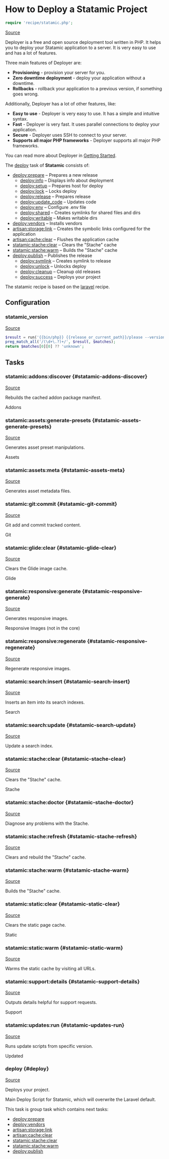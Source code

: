 <!-- DO NOT EDIT THIS FILE! -->
<!-- Instead edit recipe/statamic.php -->
<!-- Then run bin/docgen -->

# How to Deploy a Statamic Project

```php
require 'recipe/statamic.php';
```

[Source](/recipe/statamic.php)

Deployer is a free and open source deployment tool written in PHP. 
It helps you to deploy your Statamic application to a server. 
It is very easy to use and has a lot of features. 

Three main features of Deployer are:
- **Provisioning** - provision your server for you.
- **Zero downtime deployment** - deploy your application without a downtime.
- **Rollbacks** - rollback your application to a previous version, if something goes wrong.

Additionally, Deployer has a lot of other features, like:
- **Easy to use** - Deployer is very easy to use. It has a simple and intuitive syntax.
- **Fast** - Deployer is very fast. It uses parallel connections to deploy your application.
- **Secure** - Deployer uses SSH to connect to your server.
- **Supports all major PHP frameworks** - Deployer supports all major PHP frameworks.

You can read more about Deployer in [Getting Started](/docs/getting-started.md).

The [deploy](#deploy) task of **Statamic** consists of:
* [deploy:prepare](/docs/recipe/common.md#deploy-prepare) – Prepares a new release
  * [deploy:info](/docs/recipe/deploy/info.md#deploy-info) – Displays info about deployment
  * [deploy:setup](/docs/recipe/deploy/setup.md#deploy-setup) – Prepares host for deploy
  * [deploy:lock](/docs/recipe/deploy/lock.md#deploy-lock) – Locks deploy
  * [deploy:release](/docs/recipe/deploy/release.md#deploy-release) – Prepares release
  * [deploy:update_code](/docs/recipe/deploy/update_code.md#deploy-update_code) – Updates code
  * [deploy:env](/docs/recipe/deploy/env.md#deploy-env) – Configure .env file
  * [deploy:shared](/docs/recipe/deploy/shared.md#deploy-shared) – Creates symlinks for shared files and dirs
  * [deploy:writable](/docs/recipe/deploy/writable.md#deploy-writable) – Makes writable dirs
* [deploy:vendors](/docs/recipe/deploy/vendors.md#deploy-vendors) – Installs vendors
* [artisan:storage:link](/docs/recipe/laravel.md#artisan-storage-link) – Creates the symbolic links configured for the application
* [artisan:cache:clear](/docs/recipe/laravel.md#artisan-cache-clear) – Flushes the application cache
* [statamic:stache:clear](/docs/recipe/statamic.md#statamic-stache-clear) – Clears the "Stache" cache
* [statamic:stache:warm](/docs/recipe/statamic.md#statamic-stache-warm) – Builds the "Stache" cache
* [deploy:publish](/docs/recipe/common.md#deploy-publish) – Publishes the release
  * [deploy:symlink](/docs/recipe/deploy/symlink.md#deploy-symlink) – Creates symlink to release
  * [deploy:unlock](/docs/recipe/deploy/lock.md#deploy-unlock) – Unlocks deploy
  * [deploy:cleanup](/docs/recipe/deploy/cleanup.md#deploy-cleanup) – Cleanup old releases
  * [deploy:success](/docs/recipe/common.md#deploy-success) – Deploys your project


The statamic recipe is based on the [laravel](/docs/recipe/laravel.md) recipe.

## Configuration
### statamic_version
[Source](https://github.com/deployphp/deployer/blob/master/recipe/statamic.php#L16)



```php title="Default value"
$result = run('{{bin/php}} {{release_or_current_path}}/please --version');
preg_match_all('/(\d+\.?)+/', $result, $matches);
return $matches[0][0] ?? 'unknown';
```



## Tasks

### statamic\:addons\:discover {#statamic-addons-discover}
[Source](https://github.com/deployphp/deployer/blob/master/recipe/statamic.php#L27)

Rebuilds the cached addon package manifest.

Addons


### statamic\:assets\:generate-presets {#statamic-assets-generate-presets}
[Source](https://github.com/deployphp/deployer/blob/master/recipe/statamic.php#L34)

Generates asset preset manipulations.

Assets


### statamic\:assets\:meta {#statamic-assets-meta}
[Source](https://github.com/deployphp/deployer/blob/master/recipe/statamic.php#L37)

Generates asset metadata files.




### statamic\:git\:commit {#statamic-git-commit}
[Source](https://github.com/deployphp/deployer/blob/master/recipe/statamic.php#L44)

Git add and commit tracked content.

Git


### statamic\:glide\:clear {#statamic-glide-clear}
[Source](https://github.com/deployphp/deployer/blob/master/recipe/statamic.php#L51)

Clears the Glide image cache.

Glide


### statamic\:responsive\:generate {#statamic-responsive-generate}
[Source](https://github.com/deployphp/deployer/blob/master/recipe/statamic.php#L58)

Generates responsive images.

Responsive Images (not in the core)


### statamic\:responsive\:regenerate {#statamic-responsive-regenerate}
[Source](https://github.com/deployphp/deployer/blob/master/recipe/statamic.php#L61)

Regenerate responsive images.




### statamic\:search\:insert {#statamic-search-insert}
[Source](https://github.com/deployphp/deployer/blob/master/recipe/statamic.php#L68)

Inserts an item into its search indexes.

Search


### statamic\:search\:update {#statamic-search-update}
[Source](https://github.com/deployphp/deployer/blob/master/recipe/statamic.php#L71)

Update a search index.




### statamic\:stache\:clear {#statamic-stache-clear}
[Source](https://github.com/deployphp/deployer/blob/master/recipe/statamic.php#L78)

Clears the "Stache" cache.

Stache


### statamic\:stache\:doctor {#statamic-stache-doctor}
[Source](https://github.com/deployphp/deployer/blob/master/recipe/statamic.php#L81)

Diagnose any problems with the Stache.




### statamic\:stache\:refresh {#statamic-stache-refresh}
[Source](https://github.com/deployphp/deployer/blob/master/recipe/statamic.php#L84)

Clears and rebuild the "Stache" cache.




### statamic\:stache\:warm {#statamic-stache-warm}
[Source](https://github.com/deployphp/deployer/blob/master/recipe/statamic.php#L87)

Builds the "Stache" cache.




### statamic\:static\:clear {#statamic-static-clear}
[Source](https://github.com/deployphp/deployer/blob/master/recipe/statamic.php#L94)

Clears the static page cache.

Static


### statamic\:static\:warm {#statamic-static-warm}
[Source](https://github.com/deployphp/deployer/blob/master/recipe/statamic.php#L97)

Warms the static cache by visiting all URLs.




### statamic\:support\:details {#statamic-support-details}
[Source](https://github.com/deployphp/deployer/blob/master/recipe/statamic.php#L104)

Outputs details helpful for support requests.

Support


### statamic\:updates\:run {#statamic-updates-run}
[Source](https://github.com/deployphp/deployer/blob/master/recipe/statamic.php#L111)

Runs update scripts from specific version.

Updated


### deploy {#deploy}
[Source](https://github.com/deployphp/deployer/blob/master/recipe/statamic.php#L119)

Deploys your project.

Main Deploy Script for Statamic, which
will overwrite the Laravel default.


This task is group task which contains next tasks:
* [deploy:prepare](/docs/recipe/common.md#deploy-prepare)
* [deploy:vendors](/docs/recipe/deploy/vendors.md#deploy-vendors)
* [artisan:storage:link](/docs/recipe/laravel.md#artisan-storage-link)
* [artisan:cache:clear](/docs/recipe/laravel.md#artisan-cache-clear)
* [statamic:stache:clear](/docs/recipe/statamic.md#statamic-stache-clear)
* [statamic:stache:warm](/docs/recipe/statamic.md#statamic-stache-warm)
* [deploy:publish](/docs/recipe/common.md#deploy-publish)


